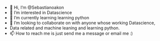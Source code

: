 - 👋 Hi, I’m @Sebastianoakon
- 👀 I’m interested in Datascience
- 🌱 I’m currently learning  learning python
- 💞️ I’m looking to collaborate on with anyone whose working Datascience,
-  Data related and machine leaning  and learning python.
- 📫 How to reach me is just send me a message or email me :)

<!---
Sebastianoakon/Sebastianoakon is a ✨ special ✨ repository because its `README.md` (this file) appears on your GitHub profile.
You can click the Preview link to take a look at your changes.
--->
